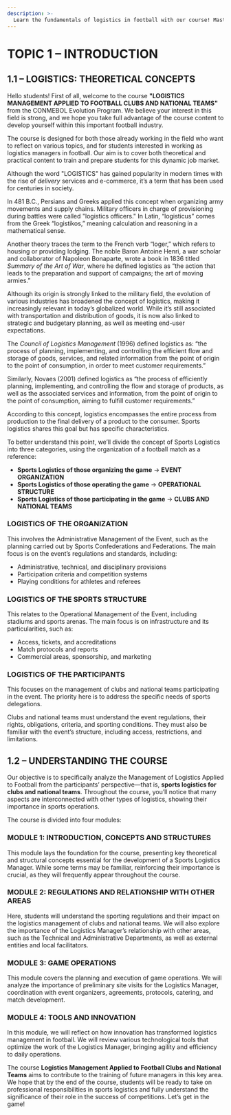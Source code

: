 ```yaml
---
description: >-
  Learn the fundamentals of logistics in football with our course! Master the key concepts and structures for effective management in clubs and national teams. Discover more!
---
```


# TOPIC 1 – INTRODUCTION

## 1.1 – LOGISTICS: THEORETICAL CONCEPTS

Hello students! First of all, welcome to the course **"LOGISTICS MANAGEMENT APPLIED TO FOOTBALL CLUBS AND NATIONAL TEAMS"** from the CONMEBOL Evolution Program. We believe your interest in this field is strong, and we hope you take full advantage of the course content to develop yourself within this important football industry.

The course is designed for both those already working in the field who want to reflect on various topics, and for students interested in working as logistics managers in football. Our aim is to cover both theoretical and practical content to train and prepare students for this dynamic job market.

Although the word "LOGISTICS" has gained popularity in modern times with the rise of *delivery* services and e-commerce, it’s a term that has been used for centuries in society.

In 481 B.C., Persians and Greeks applied this concept when organizing army movements and supply chains. Military officers in charge of provisioning during battles were called "logistics officers." In Latin, “logisticus” comes from the Greek “logistikos,” meaning calculation and reasoning in a mathematical sense.

Another theory traces the term to the French verb “loger,” which refers to housing or providing lodging. The noble Baron Antoine Henri, a war scholar and collaborator of Napoleon Bonaparte, wrote a book in 1836 titled *Summary of the Art of War*, where he defined logistics as “the action that leads to the preparation and support of campaigns; the art of moving armies.”

Although its origin is strongly linked to the military field, the evolution of various industries has broadened the concept of logistics, making it increasingly relevant in today’s globalized world. While it’s still associated with transportation and distribution of goods, it is now also linked to strategic and budgetary planning, as well as meeting end-user expectations.

The *Council of Logistics Management* (1996) defined logistics as: “the process of planning, implementing, and controlling the efficient flow and storage of goods, services, and related information from the point of origin to the point of consumption, in order to meet customer requirements.”

Similarly, Novaes (2001) defined logistics as “the process of efficiently planning, implementing, and controlling the flow and storage of products, as well as the associated services and information, from the point of origin to the point of consumption, aiming to fulfill customer requirements.”

According to this concept, logistics encompasses the entire process from production to the final delivery of a product to the consumer. Sports logistics shares this goal but has specific characteristics.

To better understand this point, we’ll divide the concept of Sports Logistics into three categories, using the organization of a football match as a reference:

- **Sports Logistics of those organizing the game** → **EVENT ORGANIZATION**
- **Sports Logistics of those operating the game** → **OPERATIONAL STRUCTURE**
- **Sports Logistics of those participating in the game** → **CLUBS AND NATIONAL TEAMS**

### **LOGISTICS OF THE ORGANIZATION**
This involves the Administrative Management of the Event, such as the planning carried out by Sports Confederations and Federations. The main focus is on the event’s regulations and standards, including:

- Administrative, technical, and disciplinary provisions  
- Participation criteria and competition systems  
- Playing conditions for athletes and referees  

### **LOGISTICS OF THE SPORTS STRUCTURE**
This relates to the Operational Management of the Event, including stadiums and sports arenas. The main focus is on infrastructure and its particularities, such as:

- Access, tickets, and accreditations  
- Match protocols and reports  
- Commercial areas, sponsorship, and marketing  

### **LOGISTICS OF THE PARTICIPANTS**
This focuses on the management of clubs and national teams participating in the event. The priority here is to address the specific needs of sports delegations.

Clubs and national teams must understand the event regulations, their rights, obligations, criteria, and sporting conditions. They must also be familiar with the event’s structure, including access, restrictions, and limitations.

## 1.2 – UNDERSTANDING THE COURSE

Our objective is to specifically analyze the Management of Logistics Applied to Football from the participants’ perspective—that is, **sports logistics for clubs and national teams**. Throughout the course, you’ll notice that many aspects are interconnected with other types of logistics, showing their importance in sports operations.

The course is divided into four modules:

### **MODULE 1: INTRODUCTION, CONCEPTS AND STRUCTURES**  
This module lays the foundation for the course, presenting key theoretical and structural concepts essential for the development of a Sports Logistics Manager. While some terms may be familiar, reinforcing their importance is crucial, as they will frequently appear throughout the course.

### **MODULE 2: REGULATIONS AND RELATIONSHIP WITH OTHER AREAS**  
Here, students will understand the sporting regulations and their impact on the logistics management of clubs and national teams. We will also explore the importance of the Logistics Manager’s relationship with other areas, such as the Technical and Administrative Departments, as well as external entities and local facilitators.

### **MODULE 3: GAME OPERATIONS**  
This module covers the planning and execution of game operations. We will analyze the importance of preliminary site visits for the Logistics Manager, coordination with event organizers, agreements, protocols, catering, and match development.

### **MODULE 4: TOOLS AND INNOVATION**  
In this module, we will reflect on how innovation has transformed logistics management in football. We will review various technological tools that optimize the work of the Logistics Manager, bringing agility and efficiency to daily operations.

The course **Logistics Management Applied to Football Clubs and National Teams** aims to contribute to the training of future managers in this key area. We hope that by the end of the course, students will be ready to take on professional responsibilities in sports logistics and fully understand the significance of their role in the success of competitions. Let’s get in the game!